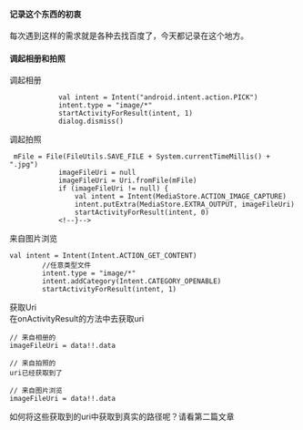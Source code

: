 #### 记录这个东西的初衷
每次遇到这样的需求就是各种去找百度了，今天都记录在这个地方。

#### 调起相册和拍照
调起相册
```
            val intent = Intent("android.intent.action.PICK")
            intent.type = "image/*"
            startActivityForResult(intent, 1)
            dialog.dismiss()
```

调起拍照
```
 mFile = File(FileUtils.SAVE_FILE + System.currentTimeMillis() + ".jpg")
            imageFileUri = null
            imageFileUri = Uri.fromFile(mFile)
            if (imageFileUri != null) {
                val intent = Intent(MediaStore.ACTION_IMAGE_CAPTURE)
                intent.putExtra(MediaStore.EXTRA_OUTPUT, imageFileUri)
                startActivityForResult(intent, 0)
            <!--}-->
```
来自图片浏览
```
val intent = Intent(Intent.ACTION_GET_CONTENT)
        //任意类型文件
        intent.type = "image/*"
        intent.addCategory(Intent.CATEGORY_OPENABLE)
        startActivityForResult(intent, 1)
```


获取Uri   
在onActivityResult的方法中去获取uri
```
// 来自相册的
imageFileUri = data!!.data

// 来自拍照的
uri已经获取到了

// 来自图片浏览
imageFileUri = data!!.data
```

如何将这些获取到的uri中获取到真实的路径呢？请看第二篇文章